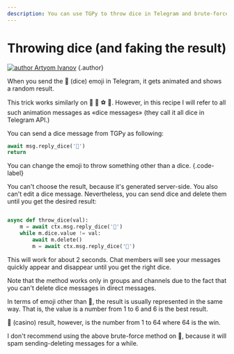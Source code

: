 ```yaml
---
description: You can use TGPy to throw dice in Telegram and brute-force it to get a fake result. This also works with other emoji such as football and casino.
---
```


# Throwing dice (and faking the result)

[![author](https://avatars.githubusercontent.com/u/38432588) Artyom Ivanov](https://github.com/tm-a-t)
{.author}

When you send the 🎲 (dice) emoji in Telegram, it gets animated and shows a random result.

This trick works similarly on 🎯 🎳 ⚽️ 🏀. However, in this recipe I will refer to all such animation messages
as «dice messages» (they call it all dice in Telegram API.)

You can send a dice message from TGPy as following:

```python
await msg.reply_dice('🎲')
return
```

You can change the emoji to throw something other than a dice.
{.code-label}

You can't choose the result, because it's generated server-side. You also can't edit a dice message. Nevertheless, you
can send dice and delete them until you get the desired result:

```python

async def throw_dice(val):
    m = await ctx.msg.reply_dice('🎲')
    while m.dice.value != val:
        await m.delete()
        m = await ctx.msg.reply_dice('🎲')
```

This will work for about 2 seconds. Chat members will see your messages quickly appear and disappear until you get the
right dice.

Note that the method works only in groups and channels due to the fact that you can't delete dice messages in direct
messages.

In terms of emoji other than 🎲, the result is usually represented in the same way. That is, the value is a number from 1
to 6 and 6 is the best result.

🎰 (casino) result, however, is the number from 1 to 64 where 64 is the win.

I don't recommend using the above brute-force method on 🎰, because it will spam sending-deleting messages for a while.
